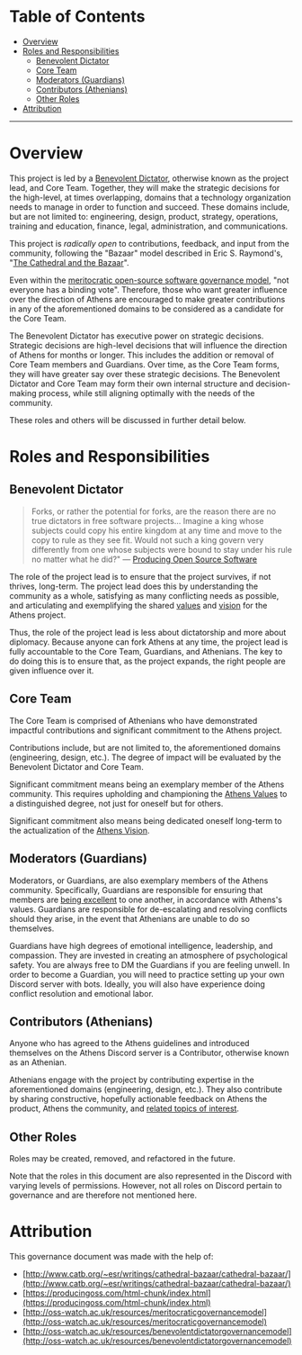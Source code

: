 # Table of Contents

- [Overview](#overview)
- [Roles and Responsibilities](#roles-and-responsibilities)
  * [Benevolent Dictator](#benevolent-dictator)
  * [Core Team](#core-team)
  * [Moderators (Guardians)](#moderators--guardians-)
  * [Contributors (Athenians)](#contributors--athenians-)
  * [Other Roles](#other-roles)
- [Attribution](#attribution)

---

# Overview

This project is led by a [Benevolent Dictator](http://oss-watch.ac.uk/resources/benevolentdictatorgovernancemodel), otherwise known as the project lead, and Core Team. Together, they will make the strategic decisions for the high-level, at times overlapping, domains that a technology organization needs to manage in order to function and succeed. These domains include, but are not limited to: engineering, design, product, strategy, operations, training and education, finance, legal, administration, and communications.

This project is *radically open* to contributions, feedback, and input from the community, following the "Bazaar" model described in Eric S. Raymond's, "[The Cathedral and the Bazaar](http://www.catb.org/~esr/writings/cathedral-bazaar/cathedral-bazaar/index.html#catbmain)".

Even within the [meritocratic open-source software governance model](http://oss-watch.ac.uk/resources/meritocraticgovernancemodel), "not everyone has a binding vote". Therefore, those who want greater influence over the direction of Athens are encouraged to make greater contributions in any of the aforementioned domains to be considered as a candidate for the Core Team.

The Benevolent Dictator has executive power on strategic decisions. Strategic decisions are high-level decisions that will influence the direction of Athens for months or longer. This includes the addition or removal of Core Team members and Guardians. Over time, as the Core Team forms, they will have greater say over these strategic decisions. The Benevolent Dictator and Core Team may form their own internal structure and decision-making process, while still aligning optimally with the needs of the community.

These roles and others will be discussed in further detail below.

# Roles and Responsibilities

## Benevolent Dictator

> Forks, or rather the potential for forks, are the reason there are no true dictators in free software projects... Imagine a king whose subjects could copy his entire kingdom at any time and move to the copy to rule as they see fit. Would not such a king govern very differently from one whose subjects were bound to stay under his rule no matter what he did?" — [Producing Open Source Software](https://producingoss.com/html-chunk/social-infrastructure.html#benevolent-dictator-qualifications)

The role of the project lead is to ensure that the project survives, if not thrives, long-term. The project lead does this by understanding the community as a whole, satisfying as many conflicting needs as possible, and articulating and exemplifying the shared [values]((https://github.com/athensresearch/athens/blob/master/CODE_OF_CONDUCT.md)) and [vision](https://github.com/athensresearch/athens/blob/master/VISION.md) for the Athens project.

Thus, the role of the project lead is less about dictatorship and more about diplomacy. Because anyone can fork Athens at any time, the project lead is fully accountable to the Core Team, Guardians, and Athenians. The key to do doing this is to ensure that, as the project expands, the right people are given influence over it.

## Core Team

The Core Team is comprised of Athenians who have demonstrated impactful contributions and significant commitment to the Athens project.

Contributions include, but are not limited to, the aforementioned domains (engineering, design, etc.). The degree of impact will be evaluated by the Benevolent Dictator and Core Team.

Significant commitment means being an exemplary member of the Athens community. This requires upholding and championing the [Athens Values](https://github.com/athensresearch/athens/blob/master/CODE_OF_CONDUCT.md) to a distinguished degree, not just for oneself but for others.

Significant commitment also means being dedicated oneself long-term to the actualization of the [Athens Vision](https://github.com/athensresearch/athens/blob/master/VISION.md).

## Moderators (Guardians)

Moderators, or Guardians, are also exemplary members of the Athens community. Specifically, Guardians are responsible for ensuring that members are [being excellent](https://www.noisebridge.net/wiki/Noisebridge_Vision#Excellence) to one another, in accordance with Athens's values. Guardians are responsible for de-escalating and resolving conflicts should they arise, in the event that Athenians are unable to do so themselves.

Guardians have high degrees of emotional intelligence, leadership, and compassion. They are invested in creating an atmosphere of psychological safety. You are always free to DM the Guardians if you are feeling unwell. In order to become a Guardian, you will need to practice setting up your own Discord server with bots. Ideally, you will also have experience doing conflict resolution and emotional labor.

## Contributors (Athenians)

Anyone who has agreed to the Athens guidelines and introduced themselves on the Athens Discord server is a Contributor, otherwise known as an Athenian.

Athenians engage with the project by contributing expertise in the aforementioned domains (engineering, design, etc.). They also contribute by sharing constructive, hopefully actionable feedback on Athens the product, Athens the community, and [related topics of interest](https://github.com/athensresearch/athens#join-us).

## Other Roles

Roles may be created, removed, and refactored in the future.

Note that the roles in this document are also represented in the Discord with varying levels of permissions. However, not all roles on Discord pertain to governance and are therefore not mentioned here.

# Attribution

This governance document was made with the help of:

- [http://www.catb.org/~esr/writings/cathedral-bazaar/cathedral-bazaar/](http://www.catb.org/~esr/writings/cathedral-bazaar/cathedral-bazaar/)
- [https://producingoss.com/html-chunk/index.html](https://producingoss.com/html-chunk/index.html)
- [http://oss-watch.ac.uk/resources/meritocraticgovernancemodel](http://oss-watch.ac.uk/resources/meritocraticgovernancemodel)
- [http://oss-watch.ac.uk/resources/benevolentdictatorgovernancemodel](http://oss-watch.ac.uk/resources/benevolentdictatorgovernancemodel)
